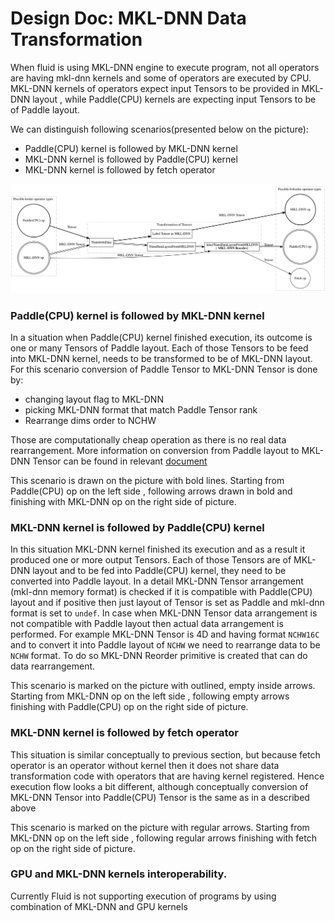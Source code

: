 # Design Doc: MKL-DNN Data Transformation

When fluid is using MKL-DNN engine to execute program, not all operators are having mkl-dnn kernels and some of operators are executed by CPU. MKL-DNN kernels of operators expect input Tensors to be provided in MKL-DNN layout , while Paddle(CPU) kernels are expecting input Tensors to be of Paddle layout.

We can distinguish following scenarios(presented below on the picture):
* Paddle(CPU) kernel is followed by MKL-DNN kernel
* MKL-DNN kernel is followed by Paddle(CPU) kernel
* MKL-DNN kernel is followed by fetch operator


![](images/data_transform.svg)


### Paddle(CPU) kernel is followed by MKL-DNN kernel
In a situation when Paddle(CPU) kernel finished execution, its outcome is one or many Tensors of Paddle layout. Each of those
Tensors to be feed into MKL-DNN kernel, needs to be transformed to be of MKL-DNN layout. For this scenario conversion of Paddle Tensor to MKL-DNN Tensor is done by:
* changing layout flag to MKL-DNN
* picking MKL-DNN format that match Paddle Tensor rank
* Rearrange dims order to NCHW

Those are computationally cheap operation as there is no real data rearrangement. More information on conversion from Paddle layout to MKL-DNN Tensor can be found in relevant [document](../nhwc/nhwc.md)

This scenario is drawn on the picture with bold lines. Starting from Paddle(CPU) op on the left side , following arrows drawn in bold and finishing with MKL-DNN op on the right side of picture.

### MKL-DNN kernel is followed by Paddle(CPU) kernel
In this situation MKL-DNN kernel finished its execution and as a result it produced one or more output Tensors. Each of those Tensors are of MKL-DNN layout and to be fed into Paddle(CPU) kernel,
they need to be converted into Paddle layout. In a detail MKL-DNN Tensor arrangement (mkl-dnn memory format) is checked if it is compatible with Paddle(CPU) layout and if positive then
just layout of Tensor is set as Paddle and mkl-dnn format is set to ``undef``. In case when MKL-DNN Tensor data arrangement is not compatible with Paddle layout then actual data arrangement
is performed. For example MKL-DNN Tensor is 4D and having format ``NCHW16C`` and to convert it into Paddle layout of ``NCHW`` we need to rearrange data to be ``NCHW`` format. To do so
MKL-DNN Reorder primitive is created that can do data rearrangement.

This scenario is marked on the picture with outlined, empty inside arrows. Starting from MKL-DNN op on the left side , following empty arrows finishing with Paddle(CPU) op on the right side of picture.
### MKL-DNN kernel is followed by fetch operator
This situation is similar conceptually to previous section, but because fetch operator is an operator without kernel then it does not share data transformation code with operators that are having kernel registered.
Hence execution flow looks a bit different, although conceptually conversion of MKL-DNN Tensor into Paddle(CPU) Tensor is the same as in a described above

This scenario is marked on the picture with regular arrows. Starting from MKL-DNN op on the left side , following regular arrows finishing with fetch op on the right side of picture.
### GPU and MKL-DNN kernels interoperability.
Currently Fluid is not supporting execution of programs by using combination of MKL-DNN and GPU kernels
